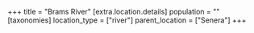 +++
title = "Brams River"
[extra.location.details]
population = ""
[taxonomies]
location_type = ["river"]
parent_location = ["Senera"]
+++
